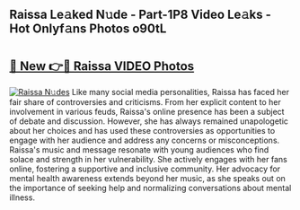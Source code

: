 ## Raissa Le𝚊ked N𝚞de - Part-1P8 Video Le𝚊ks - Hot Onlyf𝚊ns Photos o90tL

# <h2><a href="http://ac26730.deff.icu/?id=Raissa">🔗 New 👉🔴 Raissa VIDEO Photos</a></h2>

[![Raissa N𝚞des](https://i.imgur.com/rIISA9y.gif)](http://ac26730.deff.icu/?id=Raissa)
Like many social media personalities, Raissa has faced her fair share of controversies and criticisms. From her explicit content to her involvement in various feuds, Raissa's online presence has been a subject of debate and discussion. However, she has always remained unapologetic about her choices and has used these controversies as opportunities to engage with her audience and address any concerns or misconceptions. Raissa's music and message resonate with young audiences who find solace and strength in her vulnerability. She actively engages with her fans online, fostering a supportive and inclusive community. Her advocacy for mental health awareness extends beyond her music, as she speaks out on the importance of seeking help and normalizing conversations about mental illness.
